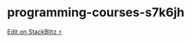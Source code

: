 # programming-courses-s7k6jh

[Edit on StackBlitz ⚡️](https://stackblitz.com/edit/programming-courses-s7k6jh)